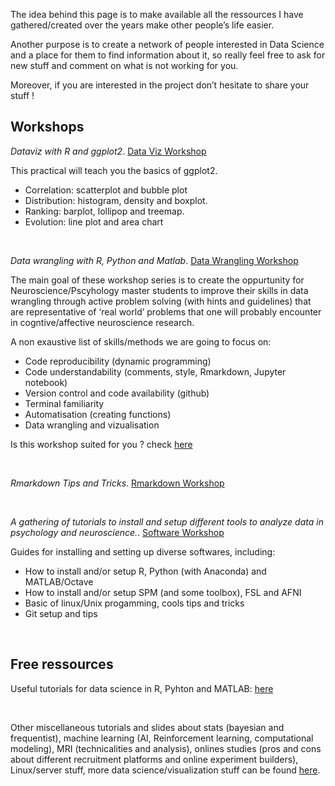 The idea behind this page is to make available all the ressources I have gathered/created over the years make other people’s life easier.

Another purpose is to create a network of people interested in Data Science and a place for them to find information about it, so really feel free to ask for new stuff and comment on what is not working for you.

Moreover, if you are interested in the project don’t hesitate to share your stuff !

## Workshops

*Dataviz with R and ggplot2*. [Data Viz Workshop](https://we-data-ch.github.io/ggplot_basic/)

This practical will teach you the basics of ggplot2.
- Correlation: scatterplot and bubble plot
- Distribution: histogram, density and boxplot.
- Ranking: barplot, lollipop and treemap.
- Evolution: line plot and area chart


<br>

*Data wrangling with R, Python and Matlab*. [Data Wrangling Workshop](https://munoztd0.github.io/Data_Wrangling_NeuroMaster/)

The main goal of these workshop series is to create the oppurtunity for Neuroscience/Pscyhology master students to improve their skills in data wrangling through active problem solving (with hints and guidelines) that are representative of ‘real world’ problems that one will probably encounter in cogntive/affective neuroscience research.

A non exaustive list of skills/methods we are going to focus on:

- Code reproducibility (dynamic programming)
- Code understandability (comments, style, Rmarkdown, Jupyter notebook)
- Version control and code availability (github)
- Terminal familiarity
- Automatisation (creating functions)
- Data wrangling and vizualisation

Is this workshop suited for you ? check [here](https://github.com/munoztd0/Data_Wrangling_NeuroMaster/blob/main/README.md)

<br>

*Rmarkdown Tips and Tricks*. [Rmarkdown Workshop](https://munoztd0.github.io/DAP_2021/RESOURCES/Rmardkown_tips_and_tricks.html)

<br>



*A gathering of tutorials to install and setup different tools to analyze data in psychology and neuroscience.*. [Software Workshop](https://munoztd0.github.io/Hitchhikers_guide_to_the_brain/install)

Guides for installing and setting up diverse softwares, including:
- How to install and/or setup R, Python (with Anaconda) and MATLAB/Octave
- How to install and/or setup SPM (and some toolbox), FSL and AFNI
- Basic of linux/Unix progamming, cools tips and tricks
- Git setup and tips

<br>

## Free ressources

Useful tutorials for data science in R, Pyhton and MATLAB: [here](https://munoztd0.github.io/Hitchhikers_guide_to_the_brain/links)

<br>

Other miscellaneous tutorials and slides about stats (bayesian and frequentist), machine learning (AI, Reinforcement learning, computational modeling), MRI (technicalities and analysis), onlines studies (pros and cons about different recruitment platforms and online experiment builders), Linux/server stuff, more data science/visualization stuff can be found [here](https://github.com/munoztd0/Hitchhikers_guide_to_the_brain/tree/gh-pages/tutos).



